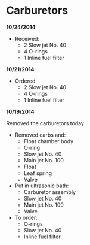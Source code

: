 # Carburetors

**10/24/2014**

- Received:
	- 2 Slow jet No. 40
	- 4 O-rings
	- 1 Inline fuel filter

**10/21/2014**

- Ordered:
	- 2 Slow jet No. 40
	- 4 O-rings
	- 1 Inline fuel filter

**10/19/2014**

Removed the carburetors today

- Removed carbs and:
	- Float chamber body
	- O-ring
	- Slow jet No. 40
	- Main jet No. 100
	- Float
	- Leaf spring
	- Valve
- Put in ultrasonic bath:
	- Carburetor assembly
	- Slow jet No. 40
	- Main jet No. 100
	- Valve
- To order:
	- O-rings
	- Slow jet No. 40
	- Inline fuel filter
